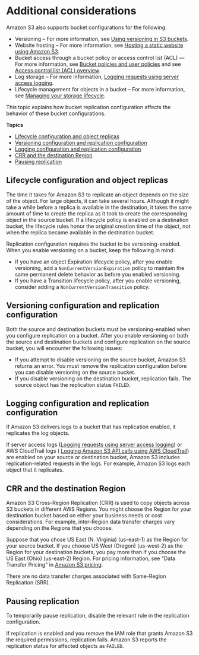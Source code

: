 # Additional considerations<a name="replication-and-other-bucket-configs"></a>

Amazon S3 also supports bucket configurations for the following:
+ Versioning – For more information, see [Using versioning in S3 buckets](Versioning.md)\.
+ Website hosting – For more information, see [Hosting a static website using Amazon S3](WebsiteHosting.md)\.
+ Bucket access through a bucket policy or access control list \(ACL\) — For more information, see [Bucket policies and user policies](using-iam-policies.md) and see [Access control list \(ACL\) overview](acl-overview.md)\.
+ Log storage – For more information, [Logging requests using server access logging](ServerLogs.md)\.
+ Lifecycle management for objects in a bucket – For more information, see [Managing your storage lifecycle](object-lifecycle-mgmt.md)\.

This topic explains how bucket replication configuration affects the behavior of these bucket configurations\.

**Topics**
+ [Lifecycle configuration and object replicas](#replica-and-lifecycle)
+ [Versioning configuration and replication configuration](#replication-and-versioning)
+ [Logging configuration and replication configuration](#replication-and-logging)
+ [CRR and the destination Region](#replication-and-dest-region)
+ [Pausing replication](#replication-pause)

## Lifecycle configuration and object replicas<a name="replica-and-lifecycle"></a>

The time it takes for Amazon S3 to replicate an object depends on the size of the object\. For large objects, it can take several hours\. Although it might take a while before a replica is available in the destination, it takes the same amount of time to create the replica as it took to create the corresponding object in the source bucket\. If a lifecycle policy is enabled on a destination bucket, the lifecycle rules honor the original creation time of the object, not when the replica became available in the destination bucket\. 

Replication configuration requires the bucket to be versioning\-enabled\. When you enable versioning on a bucket, keep the following in mind:
+ If you have an object Expiration lifecycle policy, after you enable versioning, add a `NonCurrentVersionExpiration` policy to maintain the same permanent delete behavior as before you enabled versioning\.
+ If you have a Transition lifecycle policy, after you enable versioning, consider adding a `NonCurrentVersionTransition` policy\.

## Versioning configuration and replication configuration<a name="replication-and-versioning"></a>

Both the source and destination buckets must be versioning\-enabled when you configure replication on a bucket\. After you enable versioning on both the source and destination buckets and configure replication on the source bucket, you will encounter the following issues:
+ If you attempt to disable versioning on the source bucket, Amazon S3 returns an error\. You must remove the replication configuration before you can disable versioning on the source bucket\.
+ If you disable versioning on the destination bucket, replication fails\. The source object has the replication status `FAILED`\.

## Logging configuration and replication configuration<a name="replication-and-logging"></a>

If Amazon S3 delivers logs to a bucket that has replication enabled, it replicates the log objects\.

If server access logs \([Logging requests using server access logging](ServerLogs.md)\) or AWS CloudTrail logs \( [Logging Amazon S3 API calls using AWS CloudTrail](cloudtrail-logging.md)\) are enabled on your source or destination bucket, Amazon S3 includes replication\-related requests in the logs\. For example, Amazon S3 logs each object that it replicates\. 

## CRR and the destination Region<a name="replication-and-dest-region"></a>

Amazon S3 Cross\-Region Replication \(CRR\) is used to copy objects across S3 buckets in different AWS Regions\. You might choose the Region for your destination bucket based on either your business needs or cost considerations\. For example, inter\-Region data transfer charges vary depending on the Regions that you choose\. 

Suppose that you chose US East \(N\. Virginia\) \(us\-east\-1\) as the Region for your source bucket\. If you choose US West \(Oregon\) \(us\-west\-2\) as the Region for your destination buckets, you pay more than if you choose the US East \(Ohio\) \(us\-east\-2\) Region\. For pricing information, see "Data Transfer Pricing" in [Amazon S3 pricing](https://aws.amazon.com/s3/pricing/)\. 

There are no data transfer charges associated with Same\-Region Replication \(SRR\)\.

## Pausing replication<a name="replication-pause"></a>

To temporarily pause replication, disable the relevant rule in the replication configuration\. 

If replication is enabled and you remove the IAM role that grants Amazon S3 the required permissions, replication fails\. Amazon S3 reports the replication status for affected objects as `FAILED`\.